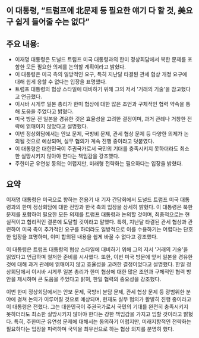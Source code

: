 ## 이 대통령, “트럼프에 北문제 등 필요한 얘기 다 할 것, 美요구 쉽게 들어줄 수는 없다”

## 주요 내용:
*   이재명 대통령은 도널드 트럼프 미국 대통령과의 한미 정상회담에서 북한 문제를 포함한 모든 필요한 의제를 논의할 계획이라고 밝혔다.
*   이 대통령은 미국 측의 일방적인 요구, 특히 지난달 타결된 관세 협상 개정 요구에 대해 쉽게 응할 수 없다는 입장을 표명했다.
*   트럼프 대통령의 협상 스타일에 대비하기 위해 그의 저서 '거래의 기술'을 참고했다고 언급했다.
*   이시바 시게루 일본 총리가 한미 협상에 대한 많은 조언과 구체적인 협력 약속을 통해 도움을 주었다고 밝혔다.
*   미국 방문 전 일본을 경유한 것은 효율성을 고려한 결정이며, 과거 관례나 거창한 전략에 얽매이지 않았다고 설명했다.
*   이번 정상회담에서는 안보 문제, 국방비 문제, 관세 협상 문제 등 다양한 의제가 논의될 것으로 예상되며, 실무 협의가 계속 진행 중이라고 덧붙였다.
*   이 대통령은 대한민국이 주권국가로서 국민의 기대를 충족시키지 못하더라도 최소한 실망시키지 않아야 한다는 책임감을 강조했다.
*   주한미군 유연성 동의는 어렵지만, 미래형 전략화는 필요하다는 입장을 밝혔다.

## 요약

이재명 대통령은 미국으로 향하는 전용기 내 기자 간담회에서 도널드 트럼프 미국 대통령과의 한미 정상회담에 대한 전망과 한국 측의 입장을 상세히 밝혔다. 이 대통령은 북한 문제를 포함하여 필요한 모든 의제를 트럼프 대통령과 논의할 것이며, 최종적으로는 현실적이고 합리적인 결론에 도달할 것이라고 말했다. 특히, 지난달 타결된 관세 협상과 관련하여 미국 측이 추가적인 요구를 하더라도 일방적으로 이를 수용하기는 어렵다는 단호한 입장을 표명하며, 이미 합의된 내용을 쉽게 바꿀 수 없다고 강조했다.

이 대통령은 트럼프 대통령의 협상 스타일에 대비하기 위해 그의 저서 '거래의 기술'을 읽었다고 언급하며 철저한 준비를 시사했다. 또한, 이번 미국 방문에 앞서 일본을 경유한 것에 대해 과거 관례에 얽매이지 않고 효율성을 고려한 결정이었다고 설명했다. 한일 정상회담에서 이시바 시게루 일본 총리가 한미 협상에 대한 많은 조언과 구체적인 협력 방안을 제시하며 큰 도움을 주었다고 밝혀, 한일 협력의 중요성을 강조했다.

이번 한미 정상회담에서는 안보 문제, 국방비 분담 문제, 관세 협상 문제 등 광범위한 분야에 걸쳐 논의가 이루어질 것으로 예상되며, 현재도 실무 협의가 활발히 진행 중이라고 이 대통령은 전했다. 그는 대한민국이 주권국가로서 국민의 기대를 완전히 충족시키지 못하더라도 최소한 실망시키지 않아야 한다는 강한 책임감을 가지고 임할 것이라고 밝혔다. 특히, 주한미군 유연성 문제에 대해서는 동의하기 어렵지만, 미래지향적인 전략화는 필요하다는 입장을 피력하며 국익을 최우선으로 하는 협상 의지를 분명히 했다.